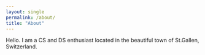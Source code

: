 ```yaml
---
layout: single
permalink: /about/
title: "About"
---
```


Hello. I am a CS and DS enthusiast located in the beautiful town of St.Gallen, Switzerland.


